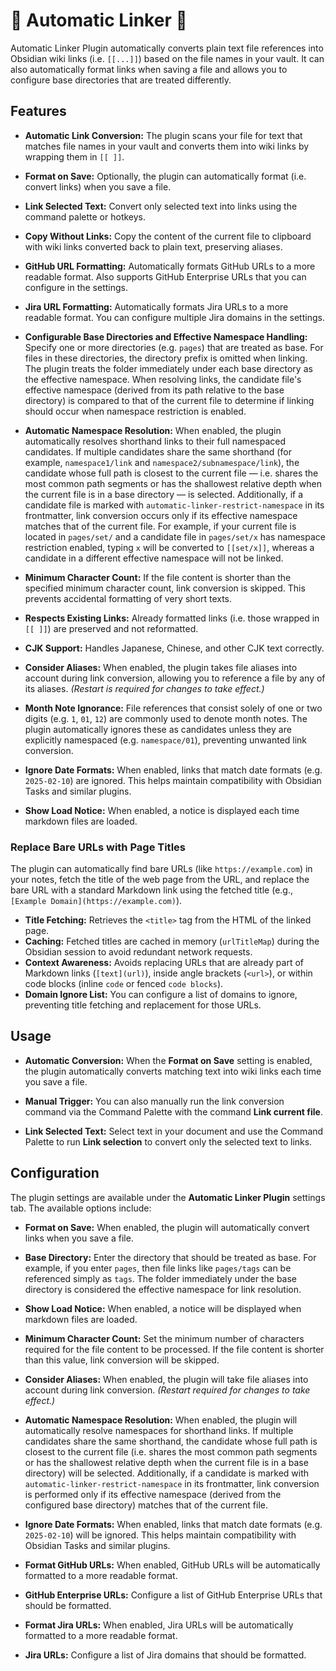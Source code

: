 # 🤖 Automatic Linker 🔗

Automatic Linker Plugin automatically converts plain text file references into Obsidian wiki links (i.e. `[[...]]`) based on the file names in your vault. It can also automatically format links when saving a file and allows you to configure base directories that are treated differently.

## Features

- **Automatic Link Conversion:**
  The plugin scans your file for text that matches file names in your vault and converts them into wiki links by wrapping them in `[[ ]]`.

- **Format on Save:**
  Optionally, the plugin can automatically format (i.e. convert links) when you save a file.

- **Link Selected Text:**
  Convert only selected text into links using the command palette or hotkeys.

- **Copy Without Links:**
  Copy the content of the current file to clipboard with wiki links converted back to plain text, preserving aliases.

- **GitHub URL Formatting:**
  Automatically formats GitHub URLs to a more readable format. Also supports GitHub Enterprise URLs that you can configure in the settings.

- **Jira URL Formatting:**
  Automatically formats Jira URLs to a more readable format. You can configure multiple Jira domains in the settings.

- **Configurable Base Directories and Effective Namespace Handling:**
  Specify one or more directories (e.g. `pages`) that are treated as base. For files in these directories, the directory prefix is omitted when linking. The plugin treats the folder immediately under each base directory as the effective namespace. When resolving links, the candidate file's effective namespace (derived from its path relative to the base directory) is compared to that of the current file to determine if linking should occur when namespace restriction is enabled.

- **Automatic Namespace Resolution:**
  When enabled, the plugin automatically resolves shorthand links to their full namespaced candidates. If multiple candidates share the same shorthand (for example, `namespace1/link` and `namespace2/subnamespace/link`), the candidate whose full path is closest to the current file — i.e. shares the most common path segments or has the shallowest relative depth when the current file is in a base directory — is selected. Additionally, if a candidate file is marked with `automatic-linker-restrict-namespace` in its frontmatter, link conversion occurs only if its effective namespace matches that of the current file. For example, if your current file is located in `pages/set/` and a candidate file in `pages/set/x` has namespace restriction enabled, typing `x` will be converted to `[[set/x]]`, whereas a candidate in a different effective namespace will not be linked.

- **Minimum Character Count:**
  If the file content is shorter than the specified minimum character count, link conversion is skipped. This prevents accidental formatting of very short texts.

- **Respects Existing Links:**
  Already formatted links (i.e. those wrapped in `[[ ]]`) are preserved and not reformatted.

- **CJK Support:**
  Handles Japanese, Chinese, and other CJK text correctly.

- **Consider Aliases:**
  When enabled, the plugin takes file aliases into account during link conversion, allowing you to reference a file by any of its aliases.
  _(Restart is required for changes to take effect.)_

- **Month Note Ignorance:**
  File references that consist solely of one or two digits (e.g. `1`, `01`, `12`) are commonly used to denote month notes. The plugin automatically ignores these as candidates unless they are explicitly namespaced (e.g. `namespace/01`), preventing unwanted link conversion.

- **Ignore Date Formats:**
  When enabled, links that match date formats (e.g. `2025-02-10`) are ignored. This helps maintain compatibility with Obsidian Tasks and similar plugins.

- **Show Load Notice:**
  When enabled, a notice is displayed each time markdown files are loaded.

### Replace Bare URLs with Page Titles

The plugin can automatically find bare URLs (like `https://example.com`) in your notes, fetch the title of the web page from the URL, and replace the bare URL with a standard Markdown link using the fetched title (e.g., `[Example Domain](https://example.com)`).

*   **Title Fetching:** Retrieves the `<title>` tag from the HTML of the linked page.
*   **Caching:** Fetched titles are cached in memory (`urlTitleMap`) during the Obsidian session to avoid redundant network requests.
*   **Context Awareness:** Avoids replacing URLs that are already part of Markdown links (`[text](url)`), inside angle brackets (`<url>`), or within code blocks (inline `code` or fenced ```code blocks```).
*   **Domain Ignore List:** You can configure a list of domains to ignore, preventing title fetching and replacement for those URLs.

## Usage

- **Automatic Conversion:**
  When the **Format on Save** setting is enabled, the plugin automatically converts matching text into wiki links each time you save a file.

- **Manual Trigger:**
  You can also manually run the link conversion command via the Command Palette with the command **Link current file**.
  
- **Link Selected Text:**
  Select text in your document and use the Command Palette to run **Link selection** to convert only the selected text to links.

## Configuration

The plugin settings are available under the **Automatic Linker Plugin** settings tab. The available options include:

- **Format on Save:**
  When enabled, the plugin will automatically convert links when you save a file.

- **Base Directory:**
  Enter the directory that should be treated as base. For example, if you enter `pages`, then file links like `pages/tags` can be referenced simply as `tags`. The folder immediately under the base directory is considered the effective namespace for link resolution.

- **Show Load Notice:**
  When enabled, a notice will be displayed when markdown files are loaded.

- **Minimum Character Count:**
  Set the minimum number of characters required for the file content to be processed. If the file content is shorter than this value, link conversion will be skipped.

- **Consider Aliases:**
  When enabled, the plugin will take file aliases into account during link conversion.
  _(Restart required for changes to take effect.)_

- **Automatic Namespace Resolution:**
  When enabled, the plugin will automatically resolve namespaces for shorthand links.
  If multiple candidates share the same shorthand, the candidate whose full path is closest to the current file (i.e. shares the most common path segments or has the shallowest relative depth when the current file is in a base directory) will be selected. Additionally, if a candidate is marked with `automatic-linker-restrict-namespace` in its frontmatter, link conversion is performed only if its effective namespace (derived from the configured base directory) matches that of the current file.

- **Ignore Date Formats:**
  When enabled, links that match date formats (e.g. `2025-02-10`) will be ignored. This helps maintain compatibility with Obsidian Tasks and similar plugins.

- **Format GitHub URLs:**
  When enabled, GitHub URLs will be automatically formatted to a more readable format.

- **GitHub Enterprise URLs:**
  Configure a list of GitHub Enterprise URLs that should be formatted.

- **Format Jira URLs:**
  When enabled, Jira URLs will be automatically formatted to a more readable format.

- **Jira URLs:**
  Configure a list of Jira domains that should be formatted.
